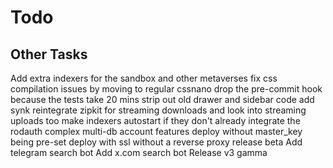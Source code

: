 # Todo

## Other Tasks

Add extra indexers for the sandbox and other metaverses
fix css compilation issues by moving to regular cssnano
drop the pre-commit hook because the tests take 20 mins
strip out old drawer and sidebar code
add synk
reintegrate zipkit for streaming downloads and look into streaming uploads too
make indexers autostart if they don't already
integrate the rodauth complex multi-db account features
deploy without master_key being pre-set
deploy with ssl without a reverse proxy
release beta
Add telegram search bot
Add x.com search bot
Release v3 gamma
